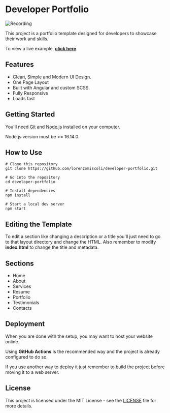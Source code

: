 # Developer Portfolio

![Recording](docs/images/website-recording.gif)

This project is a portfolio template designed for developers to showcase their work and skills.

To view a live example, **[click here](https://lorenzomiscoli.github.io/developer-portfolio/)**.

## Features

- Clean, Simple and Modern UI Design.
- One Page Layout
- Built with Angular and custom SCSS.
- Fully Responsive
- Loads fast

## Getting Started

You'll need [Git](https://git-scm.com/) and [Node.js](https://nodejs.org/en) installed on your computer.

Node.js version must be >= 16.14.0.

## How to Use
```
# Clone this repository
git clone https://github.com/lorenzomiscoli/developer-portfolio.git

# Go into the repository
cd developer-portfolio

# Install dependencies
npm install

# Start a local dev server
npm start
```
## Editing the Template

To edit a section like changing a description or a title you'll just need to go to that layout directory and change the HTML. Also remember to modify **index.html** to change the title and metadata.

## Sections

- Home
- About
- Services
- Resume
- Portfolio
- Testimonials
- Contacts

## Deployment

When you are done with the setup, you may want to host your website online.

Using **GitHub Actions** is the recommended way and the project is already configured to do so.

If you use another way to deploy it just remember to build the project before moving it to a web server.

## License

This project is licensed under the MIT License - see the [LICENSE](LICENSE) file for more details.
